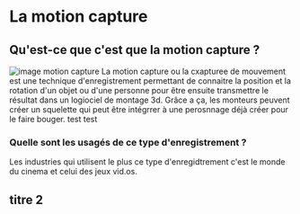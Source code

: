 # La motion capture

## Qu'est-ce que c'est que la motion capture ?
![image motion capture](motion_deux_acteurs.jpg)
La motion capture ou la cxapturee de mouvement est une technique d'enregistrement permettant de connaitre la position et la rotation d'un objet ou d'une personne pour être ensuite transmettre le résultat dans un logiociel de montage 3d. Grâce a ça, les monteurs peuvent créer un squelette qui peut être intégrrer à une perosnnage déjà créer pour le faire bouger. 
 test test 

   ### Quelle sont les usagés de ce type d'enregistrement ?
   Les industries qui utilisent le plus ce type d'enregidtrement c'est le monde du cinema et celui des jeux vid.os.
   


## titre 2
